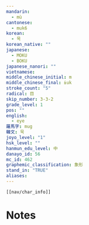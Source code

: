 ```yaml
---
mandarin:
  - mù
cantonese:
  - muk6
korean:
  - 목
korean_native: ""
japanese:
  - MOKU
  - BOKU
japanese_nanori: ""
vietnamese:
middle_chinese_initial: m
middle_chinese_final: ɨuk
stroke_count: "5"
radical: 目
skip_number: 3-3-2
grade_level: 1
pos: ""
english:
  - eye
羅馬字: mug
韓文: 묵
joyo_level: "1"
hsk_level: ""
hanmun_edu_level: 中
danayo_id: 56
mc_id: 462
graphemic_classification: 象形
stand_in: "TRUE"
aliases:
---
```

```meta-bind-embed
[[nav/char_info]]
```

# Notes
